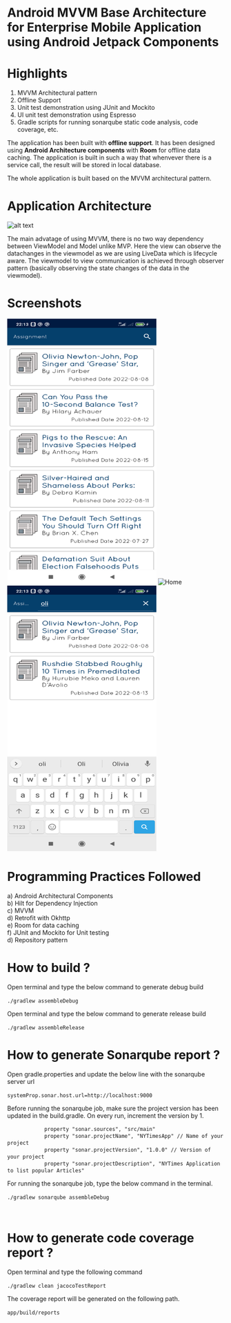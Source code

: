 # Android MVVM Base Architecture for Enterprise Mobile Application using Android Jetpack Components

# Highlights

1. MVVM Architectural pattern
2. Offline Support
3. Unit test demonstration using JUnit and Mockito
4. UI unit test demonstration using Espresso
5. Gradle scripts for running sonarqube static code analysis, code coverage, etc.


The application has been built with **offline support**. It has been designed using **Android Architecture components** with **Room** for offline data caching. The application is built in such a way that whenvever there is a service call, the result will be stored in local database.

The whole application is built based on the MVVM architectural pattern.

# Application Architecture
![alt text](https://cdn2.scalablepath.com/_next/image?url=https%3A%2F%2Fcdn-blog.scalablepath.com%2Fuploads%2F2021%2F12%2Fmvvm-reactive-architecture-1024x937.png&w=1200&q=75)

The main advatage of using MVVM, there is no two way dependency between ViewModel and Model unlike MVP. Here the view can observe the datachanges in the viewmodel as we are using LiveData which is lifecycle aware. The viewmodel to view communication is achieved through observer pattern (basically observing the state changes of the data in the viewmodel).

# Screenshots
<img src="/screenshots/Screenshot_main_screen.png" width="346" height="615" alt="Home"/> 
<img src="/screenshots/Screenshot_search" width="346" height="615" alt="Home"/>
<img src="/screenshots/screenshot_search.png" width="346" height="615" alt="Home"/>

# Programming Practices Followed
a) Android Architectural Components <br/>
b) Hilt for Dependency Injection <br/>
c) MVVM <br/>
d) Retrofit with Okhttp <br/>
e) Room for data caching <br/>
f) JUnit and Mockito for Unit testing <br/>
d) Repository pattern <br/>

# How to build ?

Open terminal and type the below command to generate debug build <br/>

``` ./gradlew assembleDebug ```

Open terminal and type the below command to generate release build <br/>

``` ./gradlew assembleRelease ```

# How to generate Sonarqube report ?

Open gradle.properties and update the below line with the sonarqube server url

```systemProp.sonar.host.url=http://localhost:9000```

Before running the sonarqube job, make sure the project version has been updated in the build.gradle. On every run, increment the version by 1.<br/>

```
            property "sonar.sources", "src/main"
            property "sonar.projectName", "NYTimesApp" // Name of your project
            property "sonar.projectVersion", "1.0.0" // Version of your project
            property "sonar.projectDescription", "NYTimes Application to list popular Articles"
```

For running the sonarqube job, type the below command in the terminal. <br/>

```./gradlew sonarqube assembleDebug```

<br/>

# How to generate code coverage report ?

Open terminal and type the following command

```./gradlew clean jacocoTestReport```

The coverage report will be generated on the following path.

``` app/build/reports ```

